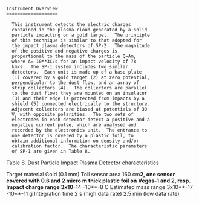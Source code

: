 
 
 
    Instrument Overview
    ===================
 
      This instrument detects the electric charges
      contained in the plasma cloud generated by a solid
      particle impacting on a gold target.  The principle
      of this technique is similar to that adopted for
      the impact plasma detectors of SP-2.  The magnitude
      of the positive and negative charges is
      proportional to the mass of the particle Q=Am,
      where A= 10**3C/s for an impact velocity of 78
      km/s.  The SP-1 system includes two similar
      detectors.  Each unit is made up of a base plate
      (1) covered by a gold target (2) at zero potential,
      perpendicular to the dust flow, and an array of
      strip collectors (4).  The collectors are parallel
      to the dust flow; they are mounted on an insulator
      (3) and their edge is protected from impacts by a
      shield (5) connected electrically to the structure.
      Adjacent collectors are biased at potentials of 30
      V, with opposite polarities.  The two sets of
      electrodes in each detector detect a positive and a
      negative current pulse, which are analysed and
      recorded by the electronics unit.  The entrance to
      one detector is covered by a plastic foil, to
      obtain additional information on density and/or
      calibration factor.  The characteristic parameters
      of SP-1 are given in Table 8.
 
 
 
 
 Table 8. Dust Particle Impact Plasma Detector
 characteristics
 
 Target material               Gold (0.1 mm)
 Toil sensor area              160 cm**2, one sensor covered  with 0.6
                               and 2 micro m thick plastic foil
                               on Vegas-1 and 2, resp.
 Impact charge range          3x10**-14  -10**-8 C
 Estimated mass range         3x10**-17  -10**-11 g
 Integration time             2 s (high data rate)
                              2.5 min (low data rate)
 
 

        